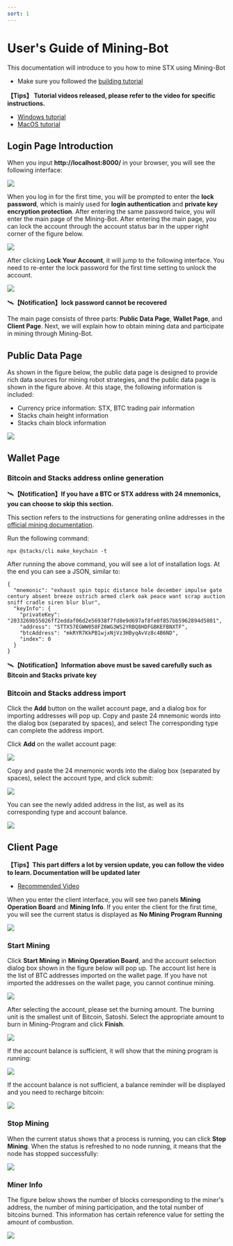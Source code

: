 ```yaml
---
sort: 1
---
```



# User's Guide of Mining-Bot

This documentation will introduce to you how to mine STX using Mining-Bot

- Make sure you followed the [building tutorial](../Build-Before-Using/Mining-Bot-Alpha-Tutorial-EN.md)

**【Tips】 Tutorial videos released, please refer to the video for specific instructions.**
- [Windows tutorial](https://www.youtube.com/watch?v=FXifFx0Akzc)
- [MacOS tutorial](https://www.youtube.com/watch?v=TCtCTttsSeI)

## Login Page Introduction

When you input **http://localhost:8000/** in your browser, you will see the following interface:

![](assets/EN/index/indexPage.png)


When you log in for the first time, you will be prompted to enter the **lock password**, which is mainly used for **login authentication** and **private key encryption protection**. After entering the same password twice, you will enter the main page of the Mining-Bot. After entering the main page, you can lock the account through the account status bar in the upper right corner of the figure below.

![](assets/EN/index/lockPage1.png)

After clicking **Lock Your Account**, it will jump to the following interface. You need to re-enter the lock password for the first time setting to unlock the account.

![](assets/EN/index/lockPage2.png)

:artificial_satellite:**【Notification】lock password cannot be recovered**

The main page consists of three parts: **Public Data Page**, **Wallet Page**, and **Client Page**. Next, we will explain how to obtain mining data and participate in mining through Mining-Bot.


## Public Data Page

As shown in the figure below, the public data page is designed to provide rich data sources for mining robot strategies, and the public data page is shown in the figure above. At this stage, the following information is included:

- Currency price information: STX, BTC trading pair information
- Stacks chain height information
- Stacks chain block information

![](assets/EN/publicdata/publicdataModule.png)


## Wallet Page

### Bitcoin and Stacks address online generation

:artificial_satellite:**【Notification】If you have a BTC or STX address with 24 mnemonics, you can choose to skip this section.**


This section refers to the instructions for generating online addresses in the [official mining documentation](https://docs.blockstack.org/mining).


Run the following command:

``` 
npx @stacks/cli make_keychain -t
```

After running the above command, you will see a lot of installation logs. At the end you can see a JSON, similar to:

```
{
  "mnemonic": "exhaust spin topic distance hole december impulse gate century absent breeze ostrich armed clerk oak peace want scrap auction sniff cradle siren blur blur",
  "keyInfo": {
    "privateKey": "2033269b55026ff2eddaf06d2e56938f7fd8e9d697af8fe0f857bb5962894d5801",
    "address": "STTX57EGWW058FZ6WG3WS2YRBQ8HDFGBKEFBNXTF",
    "btcAddress": "mkRYR7KkPB1wjxNjVz3HByqAvVz8c4B6ND",
    "index": 0
  }
}
```
:artificial_satellite:**【Notification】Information above must be saved carefully such as Bitcoin and Stacks private key**


### Bitcoin and Stacks address import

Click the **Add** button on the wallet account page, and a dialog box for importing addresses will pop up. Copy and paste 24 mnemonic words into the dialog box (separated by spaces), and select The corresponding type can complete the address import.

Click **Add** on the wallet account page:

![](assets/EN/wallet/importAddress1.png)

Copy and paste the 24 mnemonic words into the dialog box (separated by spaces), select the account type, and click submit:

![](assets/EN/wallet/importAddress2.png)

You can see the newly added address in the list, as well as its corresponding type and account balance.

![](assets/EN/wallet/importAddress3.png)

## Client Page

**【Tips】This part differs a lot by version update, you can follow the video to learn. Documentation will be updated later**
- [Recommended Video](https://www.youtube.com/watch?v=TCtCTttsSeI)

When you enter the client interface, you will see two panels **Mining Operation Board** and **Mining Info**. If you enter the client for the first time, you will see the current status is displayed as **No Mining Program Running**

![](assets/EN/client/clientPage.png)

### Start Mining

Click **Start Mining** in **Mining Operation Board**, and the account selection dialog box shown in the figure below will pop up. The account list here is the list of BTC addresses imported on the wallet page. If you have not imported the addresses on the wallet page, you cannot continue mining.

![](assets/EN/client/startMining1.png)

After selecting the account, please set the burning amount. The burning unit is the smallest unit of Bitcoin, Satoshi. Select the appropriate amount to burn in Mining-Program and click **Finish**.

![](assets/EN/client/startMining2.png)

If the account balance is sufficient, it will show that the mining program is running:

![](assets/EN/client/startMining3.png)

If the account balance is not sufficient, a balance reminder will be displayed and you need to recharge bitcoin:

![](assets/EN/client/balanceNotification.png)

### Stop Mining

When the current status shows that a process is running, you can click **Stop Mining**. When the status is refreshed to no node running, it means that the node has stopped successfully:

![](assets/EN/client/stopMining.png)

### Miner Info

The figure below shows the number of blocks corresponding to the miner's address, the number of mining participation, and the total number of bitcoins burned. This information has certain reference value for setting the amount of combustion.

![](assets/EN/client/minerInfo.png)



